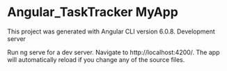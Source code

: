 # Angular_TaskTracker MyApp

This project was generated with Angular CLI version 6.0.8.
Development server

Run ng serve for a dev server. Navigate to http://localhost:4200/. The app will automatically reload if you change any of the source files.
